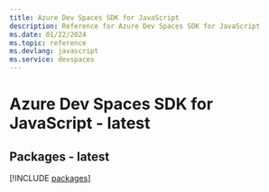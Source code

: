 ```yaml
---
title: Azure Dev Spaces SDK for JavaScript
description: Reference for Azure Dev Spaces SDK for JavaScript
ms.date: 01/22/2024
ms.topic: reference
ms.devlang: javascript
ms.service: devspaces
---
```

# Azure Dev Spaces SDK for JavaScript - latest
## Packages - latest
[!INCLUDE [packages](dev-spaces-index.md)]